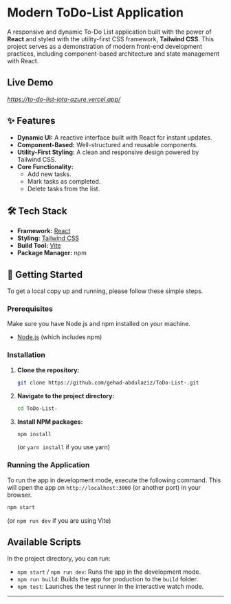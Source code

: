 # Modern ToDo-List Application

A responsive and dynamic To-Do List application built with the power of **React** and styled with the utility-first CSS framework, **Tailwind CSS**. This project serves as a demonstration of modern front-end development practices, including component-based architecture and state management with React.

## Live Demo

*https://to-do-list-iota-azure.vercel.app/*

## ✨ Features

  - **Dynamic UI:** A reactive interface built with React for instant updates.
  - **Component-Based:** Well-structured and reusable components.
  - **Utility-First Styling:** A clean and responsive design powered by Tailwind CSS.
  - **Core Functionality:**
      - Add new tasks.
      - Mark tasks as completed.
      - Delete tasks from the list.

## 🛠️ Tech Stack

  - **Framework:** [React](https://reactjs.org/)
  - **Styling:** [Tailwind CSS](https://tailwindcss.com/)
  - **Build Tool:** [Vite](https://vitejs.dev/) 
  - **Package Manager:** npm 

## 🚀 Getting Started

To get a local copy up and running, please follow these simple steps.

### Prerequisites

Make sure you have Node.js and npm  installed on your machine.

  - [Node.js](https://nodejs.org/) (which includes npm)

### Installation

1.  **Clone the repository:**
    ```sh
    git clone https://github.com/gehad-abdulaziz/ToDo-List-.git
    ```
2.  **Navigate to the project directory:**
    ```sh
    cd ToDo-List-
    ```
3.  **Install NPM packages:**
    ```sh
    npm install
    ```
    (or `yarn install` if you use yarn)

### Running the Application

To run the app in development mode, execute the following command. This will open the app on `http://localhost:3000` (or another port) in your browser.

```sh
npm start
```

(or `npm run dev` if you are using Vite)

## Available Scripts

In the project directory, you can run:

  - `npm start` / `npm run dev`: Runs the app in the development mode.
  - `npm run build`: Builds the app for production to the `build` folder.
  - `npm test`: Launches the test runner in the interactive watch mode.

-----

